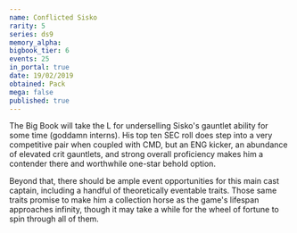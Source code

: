 ```yaml
---
name: Conflicted Sisko
rarity: 5
series: ds9
memory_alpha:
bigbook_tier: 6
events: 25
in_portal: true
date: 19/02/2019
obtained: Pack
mega: false
published: true
---
```


The Big Book will take the L for underselling Sisko's gauntlet ability for some time (goddamn interns). His top ten SEC roll does step into a very competitive pair when coupled with CMD, but an ENG kicker, an abundance of elevated crit gauntlets, and strong overall proficiency makes him a contender there and worthwhile one-star behold option.

Beyond that, there should be ample event opportunities for this main cast captain, including a handful of theoretically eventable traits. Those same traits promise to make him a collection horse as the game's lifespan approaches infinity, though it may take a while for the wheel of fortune to spin through all of them.
